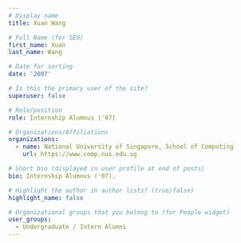 ```yaml
---
# Display name
title: Xuan Wang

# Full Name (for SEO) 
first_name: Xuan
last_name: Wang

# Date for sorting
date: '2007'

# Is this the primary user of the site?
superuser: false

# Role/position
role: Internship Alumnus ('07)

# Organizations/Affiliations
organizations:
  - name: National University of Singapore, School of Computing
    url: https://www.comp.nus.edu.sg

# Short bio (displayed in user profile at end of posts)
bio: Internship Alumnus ('07). 

# Highlight the author in author lists? (true/false)
highlight_name: false

# Organizational groups that you belong to (for People widget)
user_groups:
  - Undergraduate / Intern Alumni
---
```

